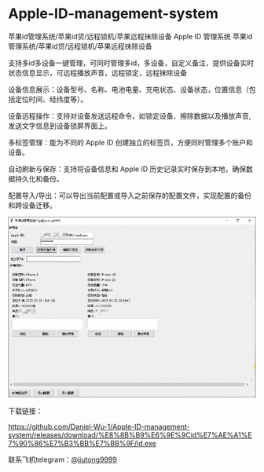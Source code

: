 # Apple-ID-management-system
苹果id管理系统/苹果id贷/远程锁机/苹果远程抹除设备
Apple ID 管理系统
苹果id管理系统/苹果id贷/远程锁机/苹果远程抹除设备

支持多id多设备一键管理，可同时管理多id，多设备，自定义备注，提供设备实时状态信息显示，可远程播放声音，远程锁定，远程抹除设备

设备信息展示：设备型号、名称、电池电量、充电状态、设备状态，位置信息（包括定位时间、经纬度等）。​​

设备远程操作：支持对设备发送远程命令，如锁定设备、擦除数据以及播放声音,发送文字信息到设备锁屏界面上。

多标签管理：能为不同的 Apple ID 创建独立的标签页，方便同时管理多个账户和设备。​​

自动刷新与保存：支持将设备信息和 Apple ID 历史记录实时保存到本地，确保数据持久化和备份。​​

配置导入/导出：可以导出当前配置或导入之前保存的配置文件，实现配置的备份和跨设备迁移。​​

![图片描述](photo_2025-03-26_23-19-39.jpg)

下载链接：

https://github.com/Daniel-Wu-1/Apple-ID-management-system/releases/download/%E8%8B%B9%E6%9E%9Cid%E7%AE%A1%E7%90%86%E7%B3%BB%E7%BB%9F/id.exe

联系飞机telegram：[@jiutong9999](https://t.me/jiutong9999)
